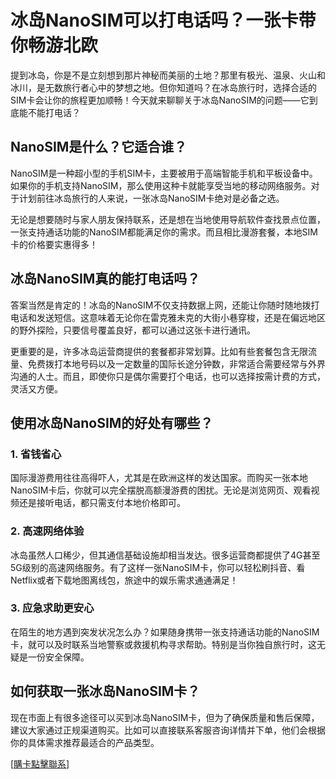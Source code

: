 # 冰岛NanoSIM可以打电话吗？一张卡带你畅游北欧

提到冰岛，你是不是立刻想到那片神秘而美丽的土地？那里有极光、温泉、火山和冰川，是无数旅行者心中的梦想之地。但你知道吗？在冰岛旅行时，选择合适的SIM卡会让你的旅程更加顺畅！今天就来聊聊关于冰岛NanoSIM的问题——它到底能不能打电话？

## NanoSIM是什么？它适合谁？

NanoSIM是一种超小型的手机SIM卡，主要被用于高端智能手机和平板设备中。如果你的手机支持NanoSIM，那么使用这种卡就能享受当地的移动网络服务。对于计划前往冰岛旅行的人来说，一张冰岛NanoSIM卡绝对是必备之选。

无论是想要随时与家人朋友保持联系，还是想在当地使用导航软件查找景点位置，一张支持通话功能的NanoSIM都能满足你的需求。而且相比漫游套餐，本地SIM卡的价格要实惠得多！

## 冰岛NanoSIM真的能打电话吗？

答案当然是肯定的！冰岛的NanoSIM不仅支持数据上网，还能让你随时随地拨打电话和发送短信。这意味着无论你在雷克雅未克的大街小巷穿梭，还是在偏远地区的野外探险，只要信号覆盖良好，都可以通过这张卡进行通讯。

更重要的是，许多冰岛运营商提供的套餐都非常划算。比如有些套餐包含无限流量、免费拨打本地号码以及一定数量的国际长途分钟数，非常适合需要经常与外界沟通的人士。而且，即使你只是偶尔需要打个电话，也可以选择按需计费的方式，灵活又方便。

## 使用冰岛NanoSIM的好处有哪些？

### 1. 省钱省心
国际漫游费用往往高得吓人，尤其是在欧洲这样的发达国家。而购买一张本地NanoSIM卡后，你就可以完全摆脱高额漫游费的困扰。无论是浏览网页、观看视频还是接听电话，都只需支付本地价格即可。

### 2. 高速网络体验
冰岛虽然人口稀少，但其通信基础设施却相当发达。很多运营商都提供了4G甚至5G级别的高速网络服务。有了这样一张NanoSIM卡，你可以轻松刷抖音、看Netflix或者下载地图离线包，旅途中的娱乐需求通通满足！

### 3. 应急求助更安心
在陌生的地方遇到突发状况怎么办？如果随身携带一张支持通话功能的NanoSIM卡，就可以及时联系当地警察或救援机构寻求帮助。特别是当你独自旅行时，这无疑是一份安全保障。

## 如何获取一张冰岛NanoSIM卡？

现在市面上有很多途径可以买到冰岛NanoSIM卡，但为了确保质量和售后保障，建议大家通过正规渠道购买。比如可以直接联系客服咨询详情并下单，他们会根据你的具体需求推荐最适合的产品类型。

[[購卡點擊聯系](https://t.me/s/esim1088)]
